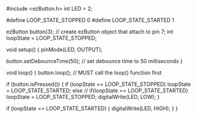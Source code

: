 #include <ezButton.h>
int LED = 2;

#define LOOP_STATE_STOPPED 0
#define LOOP_STATE_STARTED 1

ezButton button(3);  // create ezButton object that attach to pin 7;
int loopState = LOOP_STATE_STOPPED;

void setup() {
pinMode(LED, OUTPUT);

  button.setDebounceTime(50); // set debounce time to 50 milliseconds
}

void loop() {
  button.loop(); // MUST call the loop() function first

  if (button.isPressed()) {
    if (loopState == LOOP_STATE_STOPPED)
      loopState = LOOP_STATE_STARTED;
    else // if(loopState == LOOP_STATE_STARTED)
      loopState = LOOP_STATE_STOPPED;
      digitalWrite(LED, LOW);
  }

  if (loopState == LOOP_STATE_STARTED) {
    digitalWrite(LED, HIGH);
  }
}
